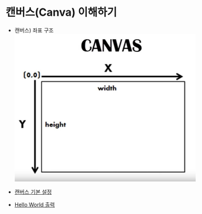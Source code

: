 # 캔버스(Canva) 이해하기

- 캔버스) 좌표 구조
 ![CANVAS](./process.01/00.jpg)

- [캔버스 기본 설정](../../../client/assets/01-tutorial/01/01-index.01.html)
- [Hello World 출력](../../../client/assets/01-tutorial/01/01-index.02.html)
